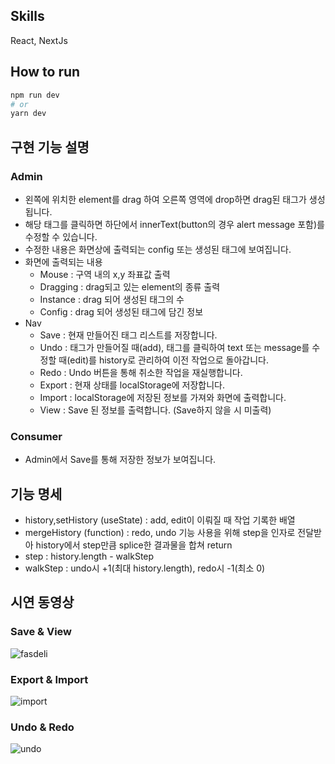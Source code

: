 ## Skills
React, NextJs

## How to run
```bash
npm run dev
# or
yarn dev
```

## 구현 기능 설명 
### Admin
* 왼쪽에 위치한 element를 drag 하여 오른쪽 영역에 drop하면 drag된 태그가 생성됩니다. 
* 해당 태그를 클릭하면 하단에서 innerText(button의 경우 alert message 포함)를 수정할 수 있습니다.
* 수정한 내용은 화면상에 출력되는 config 또는 생성된 태그에 보여집니다.
* 화면에 출력되는 내용
    * Mouse : 구역 내의 x,y 좌표값 출력
    * Dragging : drag되고 있는 element의 종류 출력
    * Instance : drag 되어 생성된 태그의 수
    * Config : drag 되어 생성된 태그에 담긴 정보
* Nav
    * Save : 현재 만들어진 태그 리스트를 저장합니다.
    * Undo : 태그가 만들어질 때(add), 태그를 클릭하여 text 또는 message를 수정할 때(edit)를 history로 관리하여 이전 작업으로 돌아갑니다.
    * Redo : Undo 버튼을 통해 취소한 작업을 재실행합니다.
    * Export : 현재 상태를 localStorage에 저장합니다.
    * Import : localStorage에 저장된 정보를 가져와 화면에 출력합니다.
    * View : Save 된 정보를 출력합니다. (Save하지 않을 시 미출력)

### Consumer
* Admin에서 Save를 통해 저장한 정보가 보여집니다.

## 기능 명세
* history,setHistory (useState) : add, edit이 이뤄질 때 작업 기록한 배열
* mergeHistory (function) : redo, undo 기능 사용을 위해 step을 인자로 전달받아 history에서 step만큼 splice한 결과물을 합쳐 return
* step : history.length - walkStep
* walkStep : undo시 +1(최대 history.length), redo시 -1(최소 0)

## 시연 동영상
### Save & View
![fasdeli](https://user-images.githubusercontent.com/66302651/173227218-c3959dc3-4e8e-42a0-8022-7705678f1910.gif)

### Export & Import
![import](https://user-images.githubusercontent.com/66302651/173227350-7f18ca09-1afe-4794-b610-62f2918a1c24.gif)

### Undo & Redo
![undo](https://user-images.githubusercontent.com/66302651/173227405-00882b23-344f-4e35-b21e-100c9e3d80e6.gif)

